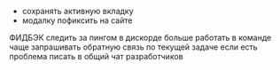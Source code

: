 - сохранять активную вкладку
- модалку пофиксить на сайте


ФИДБЭК
следить за пингом в дискорде
больше работать в команде
чаще запрашивать обратную связь по текущей задаче
если есть проблема писать в общий чат разработчиков


